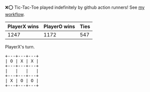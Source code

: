 :x::o: Tic-Tac-Toe played indefinitely by github action runners! See [my workflow](.github/workflows/play.yaml).

|PlayerX wins|PlayerO wins|Ties|
|-|-|-|
|1247|1172|547|

PlayerX's turn.

<pre>
+---+---+---+
| O | X | X |
+---+---+---+
|   |   |   |
+---+---+---+
| X | O | O |
+---+---+---+
</pre>